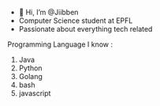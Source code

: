 - 👋 Hi, I’m @Jiibben
- Computer Science student at EPFL
- Passionate about everything tech related


Programming Language I know :
1. Java
2. Python
3. Golang
4. bash
5. javascript
